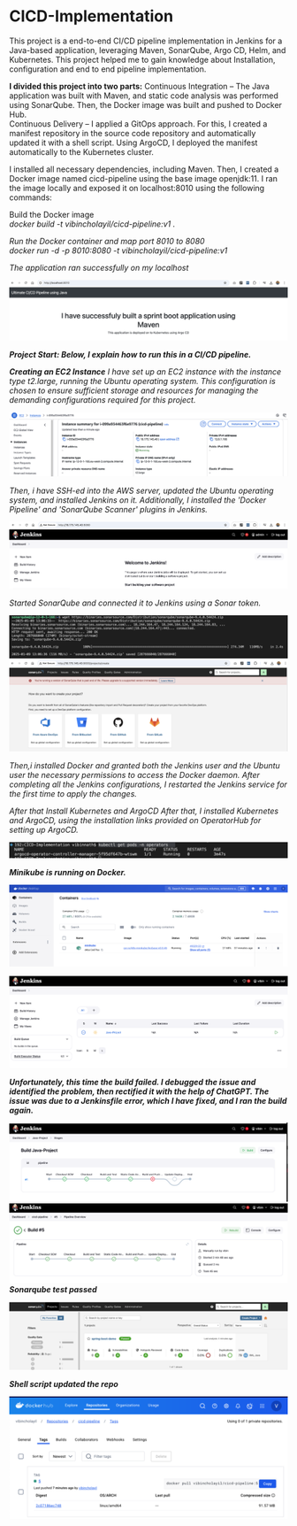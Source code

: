 # CICD-Implementation
This project is a end-to-end CI/CD pipeline implementation in Jenkins for a Java-based application, leveraging Maven, SonarQube, Argo CD, Helm, and Kubernetes. This project helped me to gain knowledge about Installation,  configuration and end to end pipeline implementation.

**I divided this project into two parts:**
Continuous Integration – The Java application was built with Maven, and static code analysis was performed using SonarQube. Then, the Docker image was built and pushed to Docker Hub.<br>
Continuous Delivery – I applied a GitOps approach. For this, I created a manifest repository in the source code repository and automatically updated it with a shell script. Using ArgoCD, I deployed the manifest automatically to the Kubernetes cluster.
    
I installed all necessary dependencies, including Maven.
Then, I created a Docker image named cicd-pipeline using the base image openjdk:11. I ran the image locally and exposed it on localhost:8010 using the following commands:

Build the Docker image<br><i>docker build -t vibincholayil/cicd-pipeline:v1 .

Run the Docker container and map port 8010 to 8080<br><i>docker run -d -p 8010:8080 -t vibincholayil/cicd-pipeline:v1

The application ran successfully on my localhost

![Alt Text](assets/image1.png)

**Project Start: Below, I explain how to run this in a CI/CD pipeline.**

**Creating an EC2 Instance**
I have set up an EC2 instance with the instance type t2.large, running the Ubuntu operating system. This configuration is chosen to ensure sufficient storage and resources for managing the demanding configurations required for this project.

![alt text](assets/image-8.png)

Then, i have SSH-ed into the AWS server, updated the Ubuntu operating system, and installed Jenkins on it. Additionally, I installed the 'Docker Pipeline' and 'SonarQube Scanner' plugins in Jenkins.

![alt text](assets/image-9.png)

Started SonarQube and connected it to Jenkins using a Sonar token.

![alt text](assets/image-10.png)
![alt text](assets/image-11.png)

Then,i installed Docker and granted both the Jenkins user and the Ubuntu user the necessary permissions to access the Docker daemon. After completing all the Jenkins configurations, I restarted the Jenkins service for the first time to apply the changes.

After that Install Kubernetes and ArgoCD
After that, I installed Kubernetes and ArgoCD, using the installation links provided on OperatorHub for setting up ArgoCD.

![alt text](assets/image-12.png)

**Minikube is running on Docker.**

![alt text](assets/image_copy_2.png)

![alt text](assets/image%20copy%202.png)

**Unfortunately, this time the build failed. I debugged the issue and identified the problem, then rectified it with the help of ChatGPT. The issue was due to a Jenkinsfile error, which I have fixed, and I ran the build again.**

![alt text](assets/image13.png)
![alt text](assets/image14.png)
**Sonarqube test passed**

![alt text](assets/image15.png)

**Shell script updated the repo**

![alt text](assets/image16.png)

